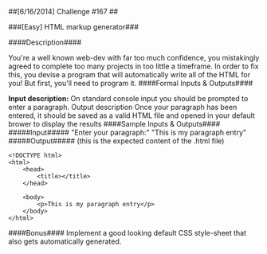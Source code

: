 ##[6/16/2014] Challenge #167 ##

###[Easy] HTML markup generator###

####Description####

You're a well known web-dev with far too much confidence, you mistakingly agreed to complete too many projects in too little a timeframe. In order to fix this, you devise a program that will automatically write all of the HTML for you!
But first, you'll need to program it.
####Formal Inputs & Outputs####

**Input description:**
On standard console input you should be prompted to enter a paragraph.
Output description
Once your paragraph has been entered, it should be saved as a valid HTML file and opened in your default brower to display the results
####Sample Inputs & Outputs####
#####Input#####
	"Enter your paragraph:"
	"This is my paragraph entry"
#####Output#####
(this is the expected content of the .html file)

	<!DOCTYPE html>
	<html>
	    <head>
	        <title></title>
	    </head>
	
	    <body>
	        <p>This is my paragraph entry</p>
	    </body>
	</html>
####Bonus####
Implement a good looking default CSS style-sheet that also gets automatically generated.